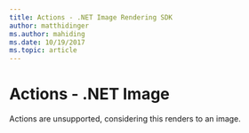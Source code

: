 ```yaml
---
title: Actions - .NET Image Rendering SDK
author: matthidinger
ms.author: mahiding
ms.date: 10/19/2017
ms.topic: article
---
```


# Actions - .NET Image

Actions are unsupported, considering this renders to an image.